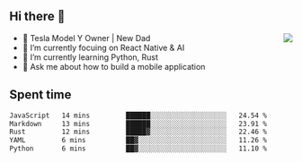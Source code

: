 ## Hi there 👋
<img align="right" src="https://github-readme-stats.vercel.app/api?username=ljunb&show_icons=true&icon_color=CE1D2D&text_color=718096&bg_color=00000000&hide_title=true&hide_border=true" />

- 🚗 Tesla Model Y Owner | New Dad
- 🔭 I’m currently focuing on React Native & AI
- 🌱 I’m currently learning Python, Rust
- 💬 Ask me about how to build a mobile application




## Spent time
<!--START_SECTION:waka-->

```txt
JavaScript   14 mins         ██████░░░░░░░░░░░░░░░░░░░   24.54 %
Markdown     13 mins         ██████░░░░░░░░░░░░░░░░░░░   23.91 %
Rust         12 mins         █████▓░░░░░░░░░░░░░░░░░░░   22.46 %
YAML         6 mins          ██▓░░░░░░░░░░░░░░░░░░░░░░   11.26 %
Python       6 mins          ██▓░░░░░░░░░░░░░░░░░░░░░░   11.10 %
```

<!--END_SECTION:waka-->
